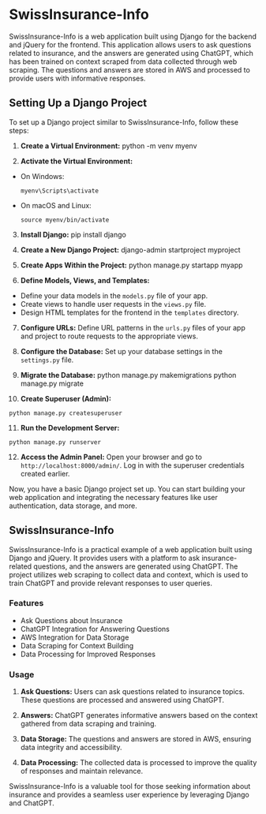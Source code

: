 # SwissInsurance-Info

SwissInsurance-Info is a web application built using Django for the backend and jQuery for the frontend. This application allows users to ask questions related to insurance, and the answers are generated using ChatGPT, which has been trained on context scraped from data collected through web scraping. The questions and answers are stored in AWS and processed to provide users with informative responses.

## Setting Up a Django Project

To set up a Django project similar to SwissInsurance-Info, follow these steps:

1. **Create a Virtual Environment:**
python -m venv myenv


2. **Activate the Virtual Environment:**
- On Windows:
  ```
  myenv\Scripts\activate
  ```
- On macOS and Linux:
  ```
  source myenv/bin/activate
  ```

3. **Install Django:**
pip install django


4. **Create a New Django Project:**
django-admin startproject myproject


5. **Create Apps Within the Project:**
python manage.py startapp myapp


6. **Define Models, Views, and Templates:**
- Define your data models in the `models.py` file of your app.
- Create views to handle user requests in the `views.py` file.
- Design HTML templates for the frontend in the `templates` directory.

7. **Configure URLs:**
Define URL patterns in the `urls.py` files of your app and project to route requests to the appropriate views.

8. **Configure the Database:**
Set up your database settings in the `settings.py` file.

9. **Migrate the Database:**
python manage.py makemigrations
python manage.py migrate


10. **Create Superuser (Admin):**
 ```
 python manage.py createsuperuser
 ```

11. **Run the Development Server:**
 ```
 python manage.py runserver
 ```

12. **Access the Admin Panel:**
 Open your browser and go to `http://localhost:8000/admin/`. Log in with the superuser credentials created earlier.

Now, you have a basic Django project set up. You can start building your web application and integrating the necessary features like user authentication, data storage, and more.

## SwissInsurance-Info

SwissInsurance-Info is a practical example of a web application built using Django and jQuery. It provides users with a platform to ask insurance-related questions, and the answers are generated using ChatGPT. 
The project utilizes web scraping to collect data and context, which is used to train ChatGPT and provide relevant responses to user queries.

### Features

- Ask Questions about Insurance
- ChatGPT Integration for Answering Questions
- AWS Integration for Data Storage
- Data Scraping for Context Building
- Data Processing for Improved Responses

### Usage


1. **Ask Questions:** Users can ask questions related to insurance topics. These questions are processed and answered using ChatGPT.

2. **Answers:** ChatGPT generates informative answers based on the context gathered from data scraping and training.

3. **Data Storage:** The questions and answers are stored in AWS, ensuring data integrity and accessibility.

4. **Data Processing:** The collected data is processed to improve the quality of responses and maintain relevance.

SwissInsurance-Info is a valuable tool for those seeking information about insurance and provides a seamless user experience by leveraging Django and ChatGPT.

